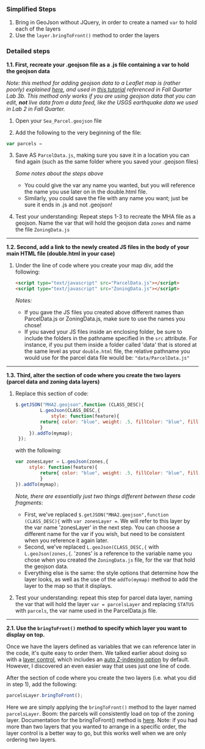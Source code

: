### Simplified Steps 

1. Bring in GeoJson without JQuery, in order to create a named `var` to hold each of the layers
2. Use the `layer.bringToFront()` method to order the layers 

### Detailed steps

**1.1. First, recreate your .geojson file as a .js file containing a var to hold the geojson data**

*Note: this method for adding geojson data to a Leaflet map is (rather poorly) explained [here](https://leafletjs.com/examples/geojson/), and used in [this tutorial](https://leafletjs.com/examples/choropleth/) referenced in Fall Quarter Lab 3b. This method only works if you are using geojson data that you can edit, **not** live data from a data feed, like the USGS earthquake data we used in Lab 2 in Fall Quarter.* 

1. Open your `Sea_Parcel.geojson` file

2. Add the following to the very beginning of the file: 

```javascript
var parcels =
```

3. Save AS `ParcelData.js`, making sure you save it in a location you can find again (such as the same folder where you saved your .geojson files)

   *Some notes about the steps above*

   * You could give the var any name you wanted, but you will reference the name you use later on in the double.html file.
   * Similarly, you could save the file with any name you want; just be sure it ends in .js and not .geojson!

4. Test your understanding: Repeat steps 1-3 to recreate the MHA file as a geojson. Name the var that will hold the geojson data `zones` and name the file `ZoningData.js`

---

**1.2. Second, add a link to the newly created JS files in the body of your main HTML file (double.html in your case)**

1. Under the line of code where you create your map div, add the following: 

   ``` html
   <script type="text/javascript" src="ParcelData.js"></script>
   <script type="text/javascript" src="ZoningData.js"></script>
   ```

   *Notes:* 

   * If you gave the JS files you created above different names than ParcelData.js or ZoningData.js, make sure to use the names you chose! 
   * If you saved your JS files inside an enclosing folder, be sure to include the folders in the pathname specified in the `src` attribute. For instance, if you put them inside a folder called 'data' that is stored at the same level as your `double.html` file, the relative pathname you would use for the parcel data file would be: `"data/ParcelData.js"`

---

**1.3. Third, alter the section of code where you create the two layers (parcel data and zoning data layers)**

1. Replace this section of code: 

   ```Javascript
   $.getJSON("MHA2.geojson",function (CLASS_DESC){
   			L.geoJson(CLASS_DESC,{
   				style: function(feature){
   			return{ color: "blue", weight: .5, fillColor: "blue", fillOpacity: .5}
   			}
   		}).addTo(mymap);
   	});
   ```

   with the following: 

   ```javascript
   var zonesLayer = L.geoJson(zones,{
   	    style: function(feature){
   			return{ color: "blue", weight: .5, fillColor: "blue", fillOpacity: .5}
   			}
   }).addTo(mymap);
   ```

   *Note, there are essentially just two things different between these code fragments*:

   * First, we've replaced `$.getJSON("MHA2.geojson",function (CLASS_DESC){` with `var zonesLayer =`. We will refer to this layer by the var name 'zonesLayer' in the next step. You can choose a different name for the var if you wish, but need to be consistent when you reference it again later. 
   * Second, we've replaced `L.geoJson(CLASS_DESC,{` with `L.geoJson(zones,{`. 'zones' is a reference to the variable name you chose when you created the `ZoningData.js` file, for the var that hold the geojson data. 
   * Everything else is the same: the style options that determine how the layer looks, as well as the use of the `addTo(mymap)` method to add the layer to the map so that it displays. 

2. Test your understanding: repeat this step for parcel data layer, naming the var that will hold the layer `var = parcelsLayer` and replacing `STATUS` with `parcels`, the var name used in the ParcelData.js file. 

---

**2.1. Use the `bringToFront()` method to specify which layer you want to display on top.** 

Once we have the layers defined as variables that we can reference later in the code, it's quite easy to order them. We talked earlier about doing so with a [layer control](https://leafletjs.com/examples/layers-control/), which includes an [auto Z-indexing option](https://leafletjs.com/reference.html#control-layers-autozindex) by default. However, I discovered an even easier way that uses just one line of code. 

After the section of code where you create the two layers (i.e. what you did in step 1), add the following: 

```javascript
parcelsLayer.bringToFront();
```

Here we are simply applying the `bringToFront()` method to the layer named `parcelsLayer`. Boom: the parcels will consistently load on top of the zoning layer. Documentation for the bringToFront() method is [here](https://leafletjs.com/reference.html#path-bringtofront). Note: if you had more than two layers that you wanted to arrange in a specific order, the layer control is a better way to go, but this works well when we are only ordering two layers. 
